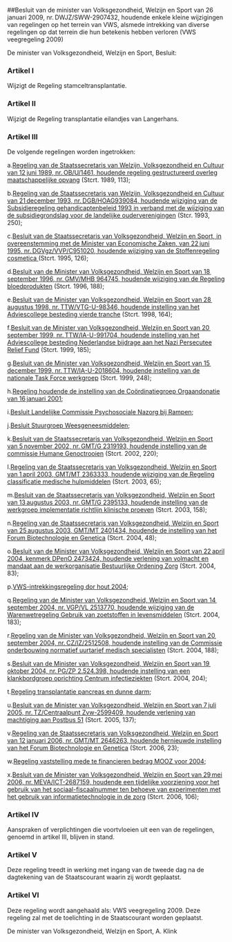 <meta http-equiv='Content-Type' content='text/html; charset=utf-8' />

##Besluit van de minister van Volksgezondheid, Welzijn en Sport van 26 januari 2009, nr. DWJZ/SWW-2907432, houdende enkele kleine wijzigingen van regelingen op het terrein van VWS, alsmede intrekking van diverse regelingen op dat terrein die hun betekenis hebben verloren (VWS veegregeling 2009)

De minister van Volksgezondheid, Welzijn en Sport,  Besluit:    

### Artikel  I  

Wijzigt de Regeling stamceltransplantatie. 

### Artikel  II  

Wijzigt de Regeling transplantatie eilandjes van Langerhans. 

### Artikel  III  

De volgende regelingen worden ingetrokken: 

a.[Regeling van de Staatssecretaris van Welzijn, Volksgezondheid en Cultuur van 12 juni 1989, nr. OB/U/1461, houdende regeling gestructureerd overleg maatschappelijke opvang](../../../../../ministeriele-regeling/regeling/gestructureerd/overleg/maatschappelijke/opvang/BWBR0004573/README.md) (Stcrt. 1989, 113);

b.[Regeling van de Staatssecretaris van Welzijn, Volksgezondheid en Cultuur van 21 december 1993, nr. DGB/HOAG939084, houdende wijziging van de Subsidieregeling gehandicaptenbeleid 1993 in verband met de wijziging van de subsidiegrondslag voor de landelijke ouderverenigingen](../../../../../ministeriele-regeling/wijziging/subsidieregeling/gehandicaptenbeleid/1993/BWBR0006340/README.md) (Stcr. 1993, 250);

c.[Besluit van de Staatssecretaris van Volksgezondheid, Welzijn en Sport, in overeenstemming met de Minister van Economische Zaken, van 22 juni 1995, nr. DGVgz/VVP/C951020, houdende wijziging van de Stoffenregeling cosmetica ](../../../../../ministeriele-regeling/wijziging/stoffenregeling/cosmetica/BWBR0007461/README.md)(Stcrt. 1995, 126);

d.[Besluit van de Minister van Volksgezondheid, Welzijn en Sport van 18 september 1996, nr. GMV/MHB 964745, houdende wijziging van de Regeling bloedprodukten](../../../../../ministeriele-regeling/wijziging/van/de/regeling/bloedprodukten/BWBR0008241/README.md) (Stcrt. 1996, 188);

e.[Besluit van de Minister van Volksgezondheid, Welzijn en Sport van 28 augustus 1998, nr. TTW/VTG-U-98346, houdende instelling van het Adviescollege besteding vierde tranche](../../../../../ministeriele-regeling/instellingsbesluit/adviescollege/besteding/vierde/tranche/BWBR0009872/README.md) (Stcrt. 1998, 164);

f.[Besluit van de Minister van Volksgezondheid, Welzijn en Sport van 20 september 1999, nr. TTW/IA-U-991704, houdende instelling van het Adviescollege besteding Nederlandse bijdrage aan het Nazi Persecutee Relief Fund](../../../../../ministeriele-regeling/instellingsbesluit/adviescollege/besteding/nederlandse/bijdrage/aan/het/etc/BWBR0010726/README.md) (Stcrt. 1999, 185);

g.[Besluit van de Minister van Volksgezondheid, Welzijn en Sport van 15 december 1999, nr. TTW/IA-U-2018604, houdende instelling van de nationale Task Force werkgroep](../../../../../ministeriele-regeling/instelling/nationale/task/force/werkgroep/BWBR0010972/README.md) (Stcrt. 1999, 248);

h.[Regeling houdende de instelling van de Coördinatiegroep Orgaandonatie van 16 januari 2001](../../../../../ministeriele-regeling/instelling/coördinatiegroep/orgaandonatie/BWBR0012159/README.md);

i.[Besluit Landelijke Commissie Psychosociale Nazorg bij Rampen](../../../../../ministeriele-regeling/besluit/landelijke/commissie/psychosociale/nazorg/bij/rampen/BWBR0012183/README.md);

j.[Besluit Stuurgroep Weesgeneesmiddelen](../../../../../ministeriele-regeling/besluit/stuurgroep/weesgeneesmiddelen/BWBR0012404/README.md);

k.[Besluit van de Staatssecretaris van Volksgezondheid, Welzijn en Sport van 5 november 2002, nr. GMT/G 2319193, houdende instelling van de commissie Humane Genoctrooien](../../../../../ministeriele-regeling/instellingsbesluit/commissie/humane/genoctrooien/BWBR0014179/README.md) (Stcrt. 2002, 220);

l.[Regeling van de Staatssecretaris van Volksgezondheid, Welzijn en Sport van 1 april 2003, GMT/MT 2363333, houdende wijziging van de Regeling classificatie medische hulpmiddelen](../../../../../ministeriele-regeling/wijziging/regeling/classificatie/medische/hulpmiddelen/BWBR0014902/README.md) (Stcrt. 2003, 65);

m.[Besluit van de Staatssecretaris van Volksgezondheid, Welzijn en Sport van 13 augustus 2003, nr. GMT/G 2395133, houdende instelling van de werkgroep implementatie richtlijn klinische proeven](../../../../../ministeriele-regeling/instellingsbesluit/werkgroep/implementatie/richtlijn/klinische/proeven/BWBR0015462/README.md) (Stcrt. 2003, 158);

n.[Regeling van de Staatssecretaris van Volksgezondheid, Welzijn en Sport van 25 augustus 2003, GMT/MT 2401434, houdende de instelling van het Forum Biotechnologie en Genetica](../../../../../ministeriele-regeling/instellingsregeling/forum/biotechnologie/en/genetica/BWBR0015508/README.md) (Stcrt. 2004, 48);

o.[Besluit van de Minister van Volksgezondheid, Welzijn en Sport van 22 april 2004, kenmerk DPenO 2473424, houdende verlening van volmacht en mandaat aan de werkorganisatie Bestuurlijke Ordening Zorg](../../../../../ministeriele-regeling/besluit/verlening/volmacht/en/mandaat/werkorganisatie/bestuurlijke/etc/BWBR0016643/README.md) (Stcrt. 2004, 83);

p.[VWS-intrekkingsregeling dor hout 2004](../../../../../ministeriele-regeling/vws-intrekkingsregeling/dor/hout/2004/BWBR0017054/README.md);

q.[Regeling van de Minister van Volksgezondheid, Welzijn en Sport van 14 september 2004, nr. VGP/VL 2513770, houdende wijziging van de Warenwetregeling Gebruik van zoetstoffen in levensmiddelen](../../../../../ministeriele-regeling/wijzigingsregeling/warenwetregeling/gebruik/van/zoetstoffen/in/etc/BWBR0017197/README.md) (Stcrt. 2004, 183);

r.[Regeling van de Minister van Volksgezondheid, Welzijn en Sport van 20 september 2004, nr. CZ/IZ/2512508, houdende instelling van de Commissie onderbouwing normatief uurtarief medisch specialisten](../../../../../ministeriele-regeling/instellingsbesluit/commissie/onderbouwing/normatief/uurtarief/medisch/etc/BWBR0017215/README.md) (Stcrt. 2004, 188);

s.[Besluit van de Minister van Volksgezondheid, Welzijn en Sport van 19 oktober 2004, nr. PG/ZP 2.524.398, houdende instelling van een klankbordgroep oprichting Centrum infectieziekten](../../../../../ministeriele-regeling/instellingsbesluit/klankbordgroep/oprichting/centrum/infectieziekten/BWBR0017325/README.md) (Stcrt. 2004, 204);

t.[Regeling transplantatie pancreas en dunne darm](../../../../../ministeriele-regeling/regeling/transplantatie/pancreas/en/dunne/darm/BWBR0018464/README.md);

u.[Besluit van de Minister van Volksgezondheid, Welzijn en Sport van 7 juli 2005, nr. TZ/Centraalpunt Zvw-2599409, houdende verlening van machtiging aan Postbus 51](../../../../../ministeriele-regeling/besluit/machtiging/aan/postbus/51/BWBR0018577/README.md) (Stcrt. 2005, 137);

v.[Regeling van de Staatssecretaris van Volksgezondheid, Welzijn en Sport van 12 januari 2006, nr. GMT/MT 2646263, houdende hernieuwde instelling van het Forum Biotechnologie en Genetica](../../../../../ministeriele-regeling/regeling/hernieuwde/instelling/forum/biotechnologie/en/genetica/BWBR0019430/README.md) (Stcrt. 2006, 23);

w.[Regeling vaststelling mede te financieren bedrag MOOZ voor 2004](../../../../../ministeriele-regeling/regeling/vaststelling/mede/te/financieren/bedrag/mooz/voor/2004/BWBR0019843/README.md);

x.[Besluit van de Minister van Volksgezondheid, Welzijn en Sport van 29 mei 2006, nr. MEVA/ICT-2687159, houdende een tijdelijke voorziening voor het gebruik van het sociaal-fiscaalnummer ten behoeve van experimenten met het gebruik van informatietechnologie in de zorg](../../../../../ministeriele-regeling/besluit/tijdelijke/voorziening/gebruik/sociaal-fiscaalnummer/ten/behoeve/etc/BWBR0019909/README.md) (Stcrt. 2006, 106);

### Artikel  IV  

Aanspraken of verplichtingen die voortvloeien uit een van de regelingen, genoemd in artikel III, blijven in stand. 

### Artikel  V  

Deze regeling treedt in werking met ingang van de tweede dag na de dagtekening van de Staatscourant waarin zij wordt geplaatst. 

### Artikel  VI  

Deze regeling wordt aangehaald als: VWS veegregeling 2009. 
Deze regeling zal met de toelichting in de Staatscourant worden geplaatst.  

De 
minister van Volksgezondheid, Welzijn en Sport, 
A. Klink     
